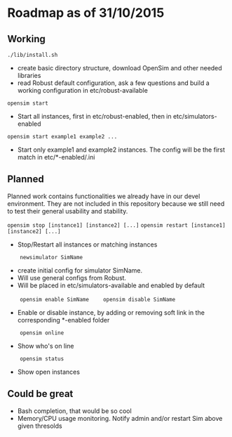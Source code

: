 # Roadmap as of 31/10/2015

## Working

    ./lib/install.sh

- create basic directory structure, download OpenSim and other needed libraries
- read Robust default configuration, ask a few questions and build a working configuration in etc/robust-available

`opensim start`

- Start all instances, first in etc/robust-enabled, then in etc/simulators-enabled

`opensim start example1 example2 ...`

- Start only example1 and example2 instances.
  The config will be the first match in etc/*-enabled/<name>.ini

Planned
-------

Planned work contains functionalities we already have in our devel
environment. They are not included in this repository because 
we still need to test their general usability and stability.


`opensim stop [instance1] [instance2] [...]`
`opensim restart [instance1] [instance2] [...]`

-  Stop/Restart all instances or matching instances


`    newsimulator SimName`

-  create initial config for simulator SimName.
-  Will use general configs from Robust.
-  Will be placed in etc/simulators-available and enabled by default

`    opensim enable SimName`
`    opensim disable SimName`

-  Enable or disable instance, by adding or removing soft link in the 
  corresponding *-enabled folder

`    opensim online`

- Show who's on line

`    opensim status`

- Show open instances

Could be great
--------------

- Bash completion, that would be so cool
- Memory/CPU usage monitoring. 
  Notify admin and/or restart Sim above given thresolds
